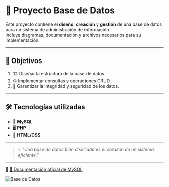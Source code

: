 # 📂 Proyecto Base de Datos

Este proyecto contiene el **diseño**, **creación** y **gestión** de una base de datos para un sistema de administración de información.  
Incluye diagramas, documentación y archivos necesarios para su implementación.

---

## 🎯 Objetivos
1. 🏗️ Diseñar la estructura de la base de datos.
2. ⚙️ Implementar consultas y operaciones CRUD.
3. 🔐 Garantizar la integridad y seguridad de los datos.

---

## 🛠 Tecnologías utilizadas
- 🐬 **MySQL**
- 🖥 **PHP**
- 🎨 **HTML/CSS**

---

> 💡 *"Una base de datos bien diseñada es el corazón de un sistema eficiente."*

---

🔗 [📖 Documentación oficial de MySQL](https://dev.mysql.com/doc/)

![Base de Datos](https://upload.wikimedia.org/wikipedia/commons/thumb/4/4e/Database-icon.svg/640px-Database-icon.svg.png)
